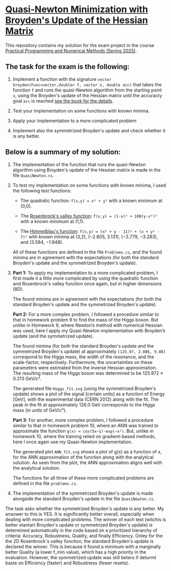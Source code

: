 # [Quasi-Newton Minimization with Broyden's Update of the Hessian Matrix](https://fedorov.sdfeu.org/prog/projex/minimum-broyden.htm)

This repository contains my solution for the exam project in the course [Practical Programming and Numerical Methods (Spring 2025)](https://fedorov.sdfeu.org/prog/).

## The task for the exam is the following:

1. Implement a function with the signature
    `vector broyden(Func<vector,double> f, vector x, double acc)`
that takes the function `f` and runs the quasi-Newton algorithm from the starting point `x`, using the Broyden's update of the Hessian matrix until the accuracty goal `acc` is reached [see the book for the details]((https://fedorov.sdfeu.org/prog/book/book.pdf)).

2.  Test your implementation on some functions with known minima.

3.  Apply your implementation to a more complicated problem

4.  Implement also the symmetrized Broyden's update and check whether it is any better.

## Below is a summary of my solution:

1.  The implementation of the function that runs the quasi-Newton algorithm using Broyden's update of the Hessian matrix is made in the file `QuasiNewton.cs`.

2.  To test my implementation on some functions with known minima, I used the following test functions:

    *   The quadratic function: `f(x,y) = x² + y²`
        with a known minimum at (0,0).

    *   The [Rosenbrock's valley function](https://en.wikipedia.org/wiki/Rosenbrock_function): `f(x,y) = (1-x)² + 100(y-x²)²`
        with a known minimum at (1,1).

    *   The [Himmelblau's function](https://en.wikipedia.org/wiki/Himmelblau%27s_function): `f(x,y) = (x² + y - 11)² + (x + y² - 7)²`
        with known minima at (3,2), (−2.805, 3.131), (−3.779, −3.283), and (3.584, −1.848).

    All of these functions are defined in the file `Problems.cs`, and the found minima are in agreement with the expectations (for both the standard Broyden's update and the symmetrized Broyden's update).

3.  **Part 1:** To apply my implementation to a more complicated problem, I first made it a little more complicated by using the quadratic function and Rosenbrock's valley function once again, but in higher dimensions (8D).

    The found minima are in agreement with the expectations (for both the standard Broyden's update and the symmetrized Broyden's update).

    **Part 2:** For a more complex problem, I followed a procedure similar to that in homework problem 9 to find the mass of the Higgs boson. But unlike in Homework 9, where Newton’s method with numerical Hessian was used, here I apply my Quasi-Newton implementation with Broyden’s update (and the symmetrized update).

    The found minima (for both the standard Broyden's update and the symmetrized Broyden's update) at approximately `[125.97, 2.086, 9.88]` correspond to the Higgs mass, the width of the resonance, and the scale-factor, respectively. Furthermore, the uncertainties on these parameters were estimated from the inverse Hessian approximation. The resulting mass of the Higgs boson was determined to be 125.972 ± 0.213 GeV/c².

    The generated file `Higgs_fit.svg` (using the symmetrized Broyden's update) shows a plot of the signal [certain units] as a function of Energy [GeV], with the experimental data (CERN 2012) along with the fit. The peak in the fit at approximately 126.0 GeV corresponds to the Higgs mass (in units of GeV/c²).

    **Part 3:** For another, more complex problem, I followed a procedure similar to that in homework problem 10, where an ANN was trained to approximate the function `g(x) = cos(5x−1)·exp(−x²)`. But, unlike in homework 10, where the training relied on gradient-based methods, here I once again use my Quasi-Newton implementation.

    The generated plot `ANN_fit.svg` shows a plot of g(x) as a function of x, for the ANN approximation of the function along with the analytical solution. As seen from the plot, the ANN approximation aligns well with the analytical solution.

    The functions for all three of these more complicated problems are defined in the file `problems.cs`.

4.  The implementation of the symmetrized Broyden's update is made alongside the standard Broyden's update in the file `QuasiNewton.cs`. 

The task asks whether the symmetrized Broyden's update is any better. My ansower to this is YES. It is significantly better overall, especially when dealing with more complicated problems. The winner of each test (witchis is better stantart Broyden's update or symmetrized Broyden's update) is determined automatically in the code based on a prioritized hierarchy of criteria: Accuracy, Robustness, Quality, and finally Efficiency. Onley for the the 2D Rosenbrock's valley function, the standard Broyden's update is declared the winner. This is because it found a minimum with a marginally better Quality (a lower f_min value), which has a high priority in the evaluation. However, the symmetrized update was still beters if deturmt baste on Efficiency (faster) and Robustness (fewer resets).

